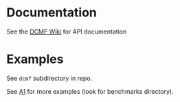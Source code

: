 # Documentation

See the [DCMF Wiki](http://dcmf.anl-external.org/wiki/index.php/Main_Page) for API documentation

# Examples

See ```dcmf``` subdirectory in repo.

See [A1](https://github.com/jeffhammond/A1) for more examples (look for benchmarks directory).
